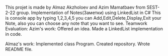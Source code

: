 This projet is made by Almaz Akzholoev and Azim Mamatbaev from SEST-2-22 group.
Implementation of Notes(Заметки) using LinkedList in C#
This is console app by typing 1,2,3,4,5 you can Add,Edit,Delete,Display,Exit your Note, also you can choose any note that you want to see.
Teamwork Evaluation:
Azim's work:
Offered an idea.
Made a LinkedList implementation in code.

Almaz's work:
Implemented class Program.
Created repository.
Wrote README file.
